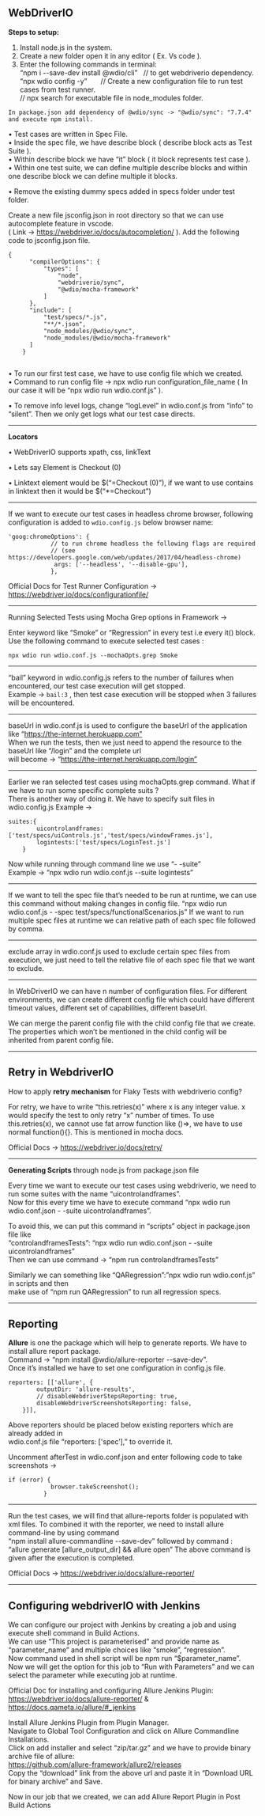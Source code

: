WebDriverIO
------------  

__Steps to setup:__

1. Install node.js in the system.  
2. Create a new folder open it in any editor ( Ex. Vs code ).  
3. Enter the following commands in terminal:  
“npm i --save-dev install @wdio/cli”     &nbsp;&nbsp;// to get webdriverio dependency.  
“npx wdio config -y”               &nbsp; &nbsp;&nbsp;&nbsp; // Create a new configuration file to run test cases from test runner.  
// npx search for executable file in node_modules folder.

`In package.json add dependency of @wdio/sync -> "@wdio/sync": "7.7.4" and execute npm install.`

• Test cases are written in Spec File.  
• Inside the spec file, we have describe block ( describe block acts as Test Suite ).  
• Within describe block we have “it” block ( it block represents test case ).  
• Within one test suite, we can define multiple describe blocks and within one describe block we can define multiple it blocks.  

• Remove the existing dummy specs added in specs folder under test folder.

Create a new file jsconfig.json in root directory so that we can use autocomplete feature in vscode.  
( Link -> https://webdriver.io/docs/autocompletion/ ). 
Add the following code to jsconfig.json file.  
```
{
      "compilerOptions": {
          "types": [
              "node",
              "webdriverio/sync",
              "@wdio/mocha-framework"
          ]
      },
      "include": [
          "test/specs/*.js",
          "**/*.json",
          "node_modules/@wdio/sync",
          "node_modules/@wdio/mocha-framework"
      ]
    }
    
```

• To run our first test case, we have to use config file which we created.  
• Command to run config file -> npx wdio run configuration_file_name ( In our case it will be “npx wdio run wdio.conf.js” ). 

• To remove info level logs, change “logLevel” in wdio.conf.js from “info” to “silent”. Then we only get logs what our test case directs.

--------------------------------  
__Locators__  

• WebDriverIO supports xpath, css, linkText

• Lets say Element is <a class=‘nav-link>Checkout (0)</a>     

• Linktext element would be $(“=Checkout (0)”), if we want to use contains in linktext then it would be $(“*=Checkout”)   

--------------------------------  
If we want to execute our test cases in headless chrome browser, following configuration is added to `wdio.config.js` below browser name:       
```
'goog:chromeOptions': {
            // to run chrome headless the following flags are required
            // (see https://developers.google.com/web/updates/2017/04/headless-chrome)
             args: ['--headless', '--disable-gpu'],
            },
```

Official Docs for Test Runner Configuration -> https://webdriver.io/docs/configurationfile/

--------------------------------  
Running Selected Tests using Mocha Grep options in Framework ->

Enter keyword like “Smoke” or “Regression” in every test i.e every it() block. Use the following command to execute selected test cases :   

```npx wdio run wdio.conf.js --mochaOpts.grep Smoke``` 

--------------------------------  
“bail” keyword in wdio.config.js refers to the number of failures when encountered, our test case execution will get stopped.  
Example -> `bail:3` , then test case execution will be stopped when 3 failures will be encountered.

--------------------------------  
baseUrl in wdio.conf.js is used to configure the baseUrl of the application like “https://the-internet.herokuapp.com”  
When we run the tests, then we just need to append the resource to the baseUrl like “/login” and the complete url  
will become -> “https://the-internet.herokuapp.com/login”

--------------------------------  
Earlier we ran selected test cases using mochaOpts.grep command. What if we have to run some specific complete suits ?  
There is another way of doing it. We have to specify suit files in wdio.config.js
Example ->   
```
suites:{
        uicontrolandframes:['test/specs/uiControls.js','test/specs/windowFrames.js'],
        logintests:['test/specs/LoginTest.js']
    }
```
Now while running through command line we use “- -suite”  
Example -> “npx wdio run wdio.conf.js --suite logintests”  

--------------------------------  
If we want to tell the spec file that’s needed to be run at runtime,  we can use this command without making changes in config file.
“npx wdio run wdio.conf.js - -spec test/specs/functionalScenarios.js”
If we want to run multiple spec files at runtime we can relative path of each spec file followed by comma.

--------------------------------  

exclude array in wdio.conf.js used to exclude certain spec files from execution, we just need to tell the relative file of each spec file that we want to exclude.

--------------------------------   
In WebDriverIO we can have n number of configuration files. 
For different environments, we can create different config file which could have different timeout values, different set of capabilities, different baseUrl.  

We can merge the parent config file with the child config file that we create. The properties which won’t be mentioned in the child config will be inherited from parent config file.

--------------------------------  
__Retry in WebdriverIO__
------------ 
How to apply __retry mechanism__ for Flaky Tests with webdriverio config?

For retry, we have to write “this.retries(x)” where x is any integer value. x would specify the test to only retry “x” number of times.
To use this.retries(x), we cannot use fat arrow function like ()=>, we have to use normal function(){}. This is mentioned in mocha docs.  

Official Docs -> https://webdriver.io/docs/retry/  

--------------------------------  
__Generating Scripts__ through node.js from package.json file

Every time we want to execute our test cases using webdriverio, we need to run some suites with the name “uicontrolandframes”.  
Now for this every time we have to execute command “npx wdio run wdio.conf.json - -suite uicontrolandframes”.  

To avoid this, we can put this command in “scripts” object in package.json file like  
“controlandframesTests”: “npx wdio run wdio.conf.json - -suite uicontrolandframes”  
Then we can use command -> “npm run controlandframesTests”  

Similarly we can something like “QARegression”:”npx wdio run wdio.conf.js” in scripts and then  
make use of “npm run QARegression” to run all regression specs.

--------------------------------  
__Reporting__ 
------------ 
__Allure__ is one the package which will help to generate reports. We have to install allure report package.  
Command -> “npm install @wdio/allure-reporter --save-dev”.  
Once it’s installed we have to set one configuration in config.js file.  
```
reporters: [['allure', {
        outputDir: 'allure-results',
        // disableWebdriverStepsReporting: true,
        disableWebdriverScreenshotsReporting: false,
    }]],

```
Above reporters should be placed below existing reporters which are already added in   
wdio.conf.js file “reporters: ['spec’],” to override it.  

Uncomment afterTest in wdio.conf.json and enter following code to take screenshots ->   
```
if (error) {
            browser.takeScreenshot();
          }
```
--------------------------------  
Run the test cases, we will find that allure-reports folder is populated with xml files.
To combined it with the reporter, we need to install allure command-line by using command  
“npm install allure-commandline --save-dev” followed by command :  
“allure generate [allure_output_dir] && allure open” 
The above command is given after the execution is completed.


Official Docs -> https://webdriver.io/docs/allure-reporter/

--------------------------------  
__Configuring webdriverIO with Jenkins__  
------------ 
We can configure our project with Jenkins by creating a job and using execute shell command in Build Actions.  
We can use “This project is parameterised” and provide name as “parameter_name” and multiple choices like “smoke”, “regression”.  
Now command used in shell script will be npm run “$parameter_name”.  
Now we will get the option for this job to “Run with Parameters” and we can select the parameter while executing job at runtime.  

Official Doc for installing and configuring Allure Jenkins Plugin:  
https://webdriver.io/docs/allure-reporter/ & https://docs.qameta.io/allure/#_jenkins  

Install Allure Jenkins Plugin from Plugin Manager.  
Navigate to Global Tool Configuration and click on Allure Commandline Installations.  
Click on add installer and select “zip/tar.gz” and we have to provide binary archive file of allure:    
https://github.com/allure-framework/allure2/releases  
Copy the “download” link from the above url and paste it in “Download URL for binary archive” and Save.  

Now in our job that we created, we can add Allure Report Plugin in Post Build Actions  






















